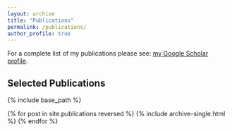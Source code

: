 ```yaml
---
layout: archive
title: "Publications"
permalink: /publications/
author_profile: true
---
```


For a complete list of my publications please see: [my Google Scholar profile](https://scholar.google.com/citations?user=IPDByA8AAAAJ&hl=en).

## Selected Publications

{% include base_path %}

{% for post in site.publications reversed %}
  {% include archive-single.html %}
{% endfor %}
